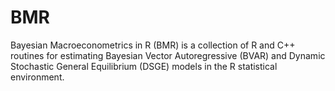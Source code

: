 BMR
===

Bayesian Macroeconometrics in R (BMR) is a collection of R and C++ routines for estimating Bayesian Vector Autoregressive (BVAR) and Dynamic Stochastic General Equilibrium (DSGE) models in the R statistical environment.
